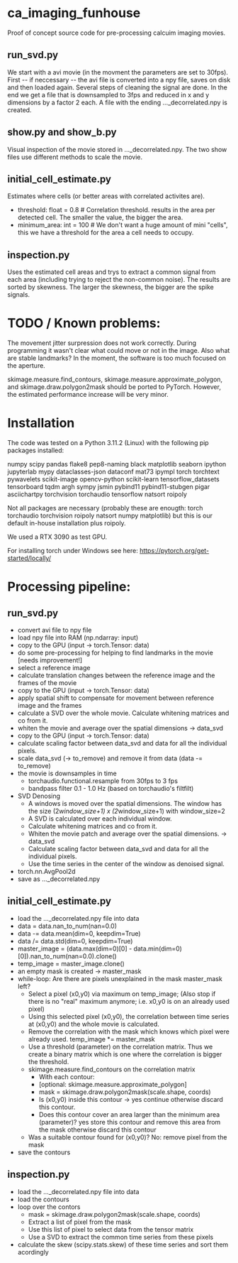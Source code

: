 # ca_imaging_funhouse

Proof of concept source code for pre-processing calcuim imaging movies. 

## run_svd.py

We start with a avi movie (in the movment the parameters are set to 30fps). First -- if neccessary -- the avi file is converted into a npy file, saves on disk and then loaded again. Several steps of cleaning the signal are done. In the end we get a file that is downsampled to 3fps and reduced in x and y dimensions by a factor 2 each. A file with the ending ..._decorrelated.npy is created.

## show.py and show_b.py

Visual inspection of the movie stored in ..._decorrelated.npy. The two show files use different methods to scale the movie.

## initial_cell_estimate.py

Estimates where cells (or better areas with correlated activites are). 

- threshold: float = 0.8 # Correlation threshold. results in the area per detected cell. The smaller the value, the bigger the area.
- minimum_area: int = 100 # We don't want a huge amount of mini "cells", this we have a threshold for the area a cell needs to occupy. 

## inspection.py

Uses the estimated cell areas and trys to extract a common signal from each area (including trying to reject the non-common noise). The results are sorted by skewness. The larger the skewness, the bigger are the spike signals. 


# TODO / Known problems:

The movement jitter surpression does not work correctly. During programming it wasn't clear what could move or not in the image. Also what are stable landmarks? In the moment, the software is too much focused on the aperture. 

skimage.measure.find_contours, skimage.measure.approximate_polygon, and skimage.draw.polygon2mask should be ported to PyTorch. However, the estimated performance increase will be very minor. 

# Installation 

The code was tested on a Python 3.11.2 (Linux) with the following pip packages installed:

numpy scipy pandas flake8 pep8-naming black matplotlib seaborn ipython jupyterlab mypy dataclasses-json dataconf mat73 ipympl torch torchtext pywavelets scikit-image opencv-python scikit-learn tensorflow_datasets tensorboard tqdm argh sympy jsmin pybind11 pybind11-stubgen pigar asciichartpy torchvision torchaudio tensorflow natsort roipoly

Not all packages are necessary (probably these are enougth: torch torchaudio torchvision roipoly natsort numpy matplotlib) but this is our default in-house installation plus roipoly.

We used a RTX 3090 as test GPU.

For installing torch under Windows see here: https://pytorch.org/get-started/locally/

# Processing pipeline:

## run_svd.py
- convert avi file to npy file
- load npy file into RAM (np.ndarray: input)
- copy to the GPU (input -> torch.Tensor: data)
- do some pre-processing for helping to find landmarks in the movie [needs improvement!]
- select a reference image
- calculate translation changes between the reference image and the frames of the movie
- copy to the GPU (input -> torch.Tensor: data)
- apply spatial shift to compensate for movement between reference image and the frames
- calculate a SVD over the whole movie. Calculate whitening matrices and co from it.
- whiten the movie and average over the spatial dimensions -> data_svd
- copy to the GPU (input -> torch.Tensor: data)
- calculate scaling factor between data_svd and data for all the individual pixels.
- scale data_svd (-> to_remove) and remove it from data (data -= to_remove)
- the movie is downsamples in time
  - torchaudio.functional.resample from 30fps to 3 fps
  - bandpass filter 0.1 - 1.0 Hz (based on torchaudio's filtfilt)
- SVD Denosing
  - A windows is moved over the spatial dimensions. The window has the size (2*window_size+1) x (2*window_size+1) with window_size=2
  - A SVD is calculated over each individual window.
  - Calculate whitening matrices and co from it.
  - Whiten the movie patch and average over the spatial dimensions. -> data_svd
  - Calculate scaling factor between data_svd and data for all the individual pixels.
  - Use the time series in the center of the window as denoised signal.
- torch.nn.AvgPool2d
- save as ..._decorrelated.npy

## initial_cell_estimate.py
- load the ..._decorrelated.npy file into data
- data = data.nan_to_num(nan=0.0) 
- data -= data.mean(dim=0, keepdim=True)
- data /= data.std(dim=0, keepdim=True)
- master_image = (data.max(dim=0)[0] - data.min(dim=0)[0]).nan_to_num(nan=0.0).clone()
- temp_image = master_image.clone()
- an empty mask is created -> master_mask
- while-loop: Are there are pixels unexplained in the mask master_mask left? 
  - Select a pixel (x0,y0) via maximum on temp_image; (Also stop if there is no "real" maximum anymore; i.e. x0,y0 is on an already used pixel)   
  - Using this selected pixel (x0,y0), the correlation between time series at (x0,y0) and the whole movie is calculated.
  - Remove the correlation with the mask which knows which pixel were already used. temp_image *= master_mask
  - Use a threshold (parameter) on the correlation matrix. Thus we create a binary matrix which is one where the correlation is bigger the threshold.
  - skimage.measure.find_contours on the correlation matrix
    - With each contour:
    - [optional: skimage.measure.approximate_polygon]
    - mask = skimage.draw.polygon2mask(scale.shape, coords)
    - Is (x0,y0) inside this contour -> yes continue otherwise discard this contour.
    - Does this contour cover an area larger than the minimum area (parameter)? yes store this contour and remove this area from the mask otherwise discard this contour
  - Was a suitable contour found for (x0,y0)? No: remove pixel from the mask
- save the contours

## inspection.py
- load the ..._decorrelated.npy file into data
- load the contours
- loop over the contors
  - mask = skimage.draw.polygon2mask(scale.shape, coords)
  - Extract a list of pixel from the mask
  - Use this list of pixel to select data from the tensor matrix
  - Use a SVD to extract the common time series from these pixels
- calculate the skew (scipy.stats.skew) of these time series and sort them acordingly
 
 
